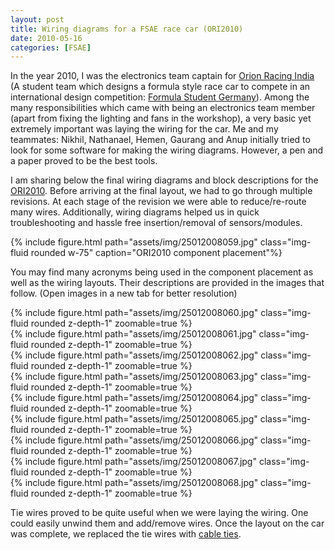```yaml
---
layout: post
title: Wiring diagrams for a FSAE race car (ORI2010)
date: 2010-05-16
categories: [FSAE]
---
```


In the year 2010, I was the electronics team captain for [Orion Racing India](http://www.orion-racing.com/) (A student team which designs a formula style race car to compete in an international design competition: [Formula Student Germany](http://www.formulastudent.de/)). Among the many responsibilities which came with being an electronics team member (apart from fixing the lighting and fans in the workshop), a very basic yet extremely important was laying the wiring for the car. Me and my teammates: Nikhil, Nathanael, Hemen, Gaurang and Anup initially tried to look for some software for making the wiring diagrams. However, a pen and a paper proved to be the best tools.

I am sharing below the final wiring diagrams and block descriptions for the [ORI2010](http://www.orion-racing.com/ori-2010/). Before arriving at the final layout, we had to go through multiple revisions. At each stage of the revision we were able to reduce/re-route many wires. Additionally, wiring diagrams helped us in quick troubleshooting and hassle free insertion/removal of sensors/modules.

<div class="text-center">
  {% include figure.html path="assets/img/25012008059.jpg" class="img-fluid rounded w-75" caption="ORI2010 component placement"%}
</div>

You may find many acronyms being used in the component placement as well as the wiring layouts. Their descriptions are provided in the images that follow. (Open images in a new tab for better resolution)

<div class="row row-cols-3">
  <div class="col">
    {% include figure.html path="assets/img/25012008060.jpg" class="img-fluid rounded z-depth-1" zoomable=true %}
  </div>
  <div class="col">
    {% include figure.html path="assets/img/25012008061.jpg" class="img-fluid rounded z-depth-1" zoomable=true %}
  </div>
  <div class="col">
    {% include figure.html path="assets/img/25012008062.jpg" class="img-fluid rounded z-depth-1" zoomable=true %}
  </div>
  <div class="col">
    {% include figure.html path="assets/img/25012008063.jpg" class="img-fluid rounded z-depth-1" zoomable=true %}
  </div>
  <div class="col">
    {% include figure.html path="assets/img/25012008064.jpg" class="img-fluid rounded z-depth-1" zoomable=true %}
  </div>
  <div class="col">
    {% include figure.html path="assets/img/25012008065.jpg" class="img-fluid rounded z-depth-1" zoomable=true %}
  </div>
  <div class="col">
    {% include figure.html path="assets/img/25012008066.jpg" class="img-fluid rounded z-depth-1" zoomable=true %}
  </div>
  <div class="col">
    {% include figure.html path="assets/img/25012008067.jpg" class="img-fluid rounded z-depth-1" zoomable=true %}
  </div>
  <div class="col">
    {% include figure.html path="assets/img/25012008068.jpg" class="img-fluid rounded z-depth-1" zoomable=true %}
  </div>
</div>

Tie wires proved to be quite useful when we were laying the wiring. One could easily unwind them and add/remove wires. Once the layout on the car was complete, we replaced the tie wires with [cable ties](http://en.wikipedia.org/wiki/Cable_tie).
